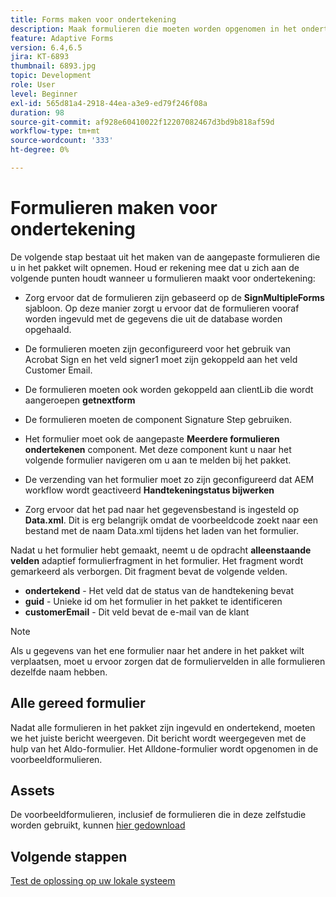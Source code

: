 ```yaml
---
title: Forms maken voor ondertekening
description: Maak formulieren die moeten worden opgenomen in het ondertekeningspakket.
feature: Adaptive Forms
version: 6.4,6.5
jira: KT-6893
thumbnail: 6893.jpg
topic: Development
role: User
level: Beginner
exl-id: 565d81a4-2918-44ea-a3e9-ed79f246f08a
duration: 98
source-git-commit: af928e60410022f12207082467d3bd9b818af59d
workflow-type: tm+mt
source-wordcount: '333'
ht-degree: 0%

---
```


# Formulieren maken voor ondertekening

De volgende stap bestaat uit het maken van de aangepaste formulieren die u in het pakket wilt opnemen. Houd er rekening mee dat u zich aan de volgende punten houdt wanneer u formulieren maakt voor ondertekening:

* Zorg ervoor dat de formulieren zijn gebaseerd op de **SignMultipleForms** sjabloon. Op deze manier zorgt u ervoor dat de formulieren vooraf worden ingevuld met de gegevens die uit de database worden opgehaald.

* De formulieren moeten zijn geconfigureerd voor het gebruik van Acrobat Sign en het veld signer1 moet zijn gekoppeld aan het veld Customer Email.
* De formulieren moeten ook worden gekoppeld aan clientLib die wordt aangeroepen **getnextform**
* De formulieren moeten de component Signature Step gebruiken.
* Het formulier moet ook de aangepaste **Meerdere formulieren ondertekenen** component. Met deze component kunt u naar het volgende formulier navigeren om u aan te melden bij het pakket.
* De verzending van het formulier moet zo zijn geconfigureerd dat AEM workflow wordt geactiveerd **Handtekeningstatus bijwerken**
* Zorg ervoor dat het pad naar het gegevensbestand is ingesteld op **Data.xml**. Dit is erg belangrijk omdat de voorbeeldcode zoekt naar een bestand met de naam Data.xml tijdens het laden van het formulier.

Nadat u het formulier hebt gemaakt, neemt u de opdracht **alleenstaande velden** adaptief formulierfragment in het formulier. Het fragment wordt gemarkeerd als verborgen. Dit fragment bevat de volgende velden.

* **ondertekend** - Het veld dat de status van de handtekening bevat
* **guid** - Unieke id om het formulier in het pakket te identificeren
* **customerEmail** - Dit veld bevat de e-mail van de klant



>[!NOTE]
>Als u gegevens van het ene formulier naar het andere in het pakket wilt verplaatsen, moet u ervoor zorgen dat de formuliervelden in alle formulieren dezelfde naam hebben.

## Alle gereed formulier

Nadat alle formulieren in het pakket zijn ingevuld en ondertekend, moeten we het juiste bericht weergeven. Dit bericht wordt weergegeven met de hulp van het Aldo-formulier. Het Alldone-formulier wordt opgenomen in de voorbeeldformulieren.

## Assets

De voorbeeldformulieren, inclusief de formulieren die in deze zelfstudie worden gebruikt, kunnen [hier gedownload](assets/forms-for-signing.zip)

## Volgende stappen

[Test de oplossing op uw lokale systeem](./testing-and-trouble-shooting.md)
